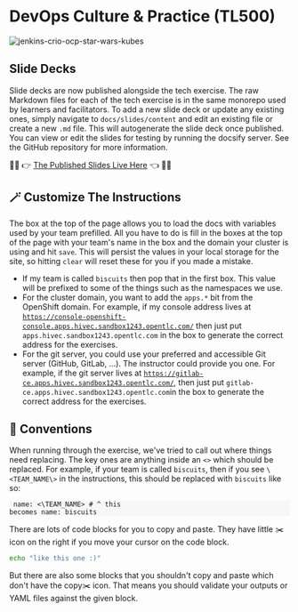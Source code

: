 # DevOps Culture & Practice (TL500)

![jenkins-crio-ocp-star-wars-kubes](./images/jenkins-crio-ocp-star-wars-kubes.png)

## Slide Decks
Slide decks are now published alongside the tech exercise. The raw Markdown files for each of the tech exercise is in the same monorepo used by learners and facilitators. To add a new slide deck or update any existing ones, simply navigate to `docs/slides/content` and edit an existing file or create a new `.md` file. This will autogenerate the slide deck once published. You can view or edit the slides for testing by running the docsify server. See the GitHub repository for more information.

👨‍🏫 👉 [The Published Slides Live Here](https://rht-labs.com/tech-exercise/slides/) 👈 🧑‍💻

## 🪄 Customize The Instructions
The box at the top of the page allows you to load the docs with variables used by your team prefilled. All you have to do is fill in the boxes at the top of the page with your team's name in the box and the domain your cluster is using and hit `save`. This will persist the values in your local storage for the site, so hitting `clear` will reset these for you if you made a mistake.

* If my team is called `biscuits` then pop that in the first box. This value will be prefixed to some of the things such as the namespaces we use.
* For the cluster domain, you want to add the `apps.*` bit from the OpenShift domain. For example, if my console address lives at <code class="language-yaml">https://console-openshift-console.apps.hivec.sandbox1243.opentlc.com/</code>
 then just put `apps.hivec.sandbox1243.opentlc.com` in the box to generate the correct address for the exercises.
* For the git server, you could use your preferred and accessible Git server (GitHub, GitLab, ...). The instructor could provide you one.
For example, if the git server lives at <code class="language-yaml">https://gitlab-ce.apps.hivec.sandbox1243.opentlc.com/</code>, then just
put `gitlab-ce.apps.hivec.sandbox1243.opentlc.com`in the box to generate the correct address for the exercises.

## 🦆 Conventions
When running through the exercise, we've tried to call out where things need replacing. The key ones are anything inside an `<>` which should be replaced. For example, if your team is called `biscuits`, then if you see `\<TEAM_NAME\>` in the instructions, this should be replaced with `biscuits` like so:
    <div class="highlight" style="background: #f7f7f7">
    <pre><code class="language-bash">
    name: <\TEAM_NAME\>
    # ^ this becomes
    name: biscuits
    </code></pre></div>

There are lots of code blocks for you to copy and paste. They have little ✂️ icon on the right if you move your cursor on the code block. 
```bash
echo "like this one :)"
```
But there are also some blocks that you shouldn't copy and paste which don't have the copy✂️ icon. That means you should validate your outputs or YAML files against the given block.